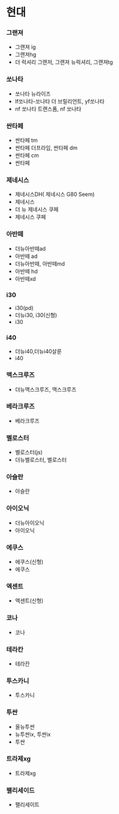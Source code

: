 ﻿# 현대

### 그랜져

* 그랜져 ig
* 그랜져hg
* 더 럭셔리 그랜저, 그랜져 뉴럭셔리, 그랜져tg

### 쏘나타

* 쏘나타 뉴라이즈
* lf쏘나타-쏘나타 더 브릴리언트, yf쏘나타
* nf 쏘나타 트랜스폼, nf 쏘나타

### 싼타페

* 싼타페 tm
* 싼타페 더프라임, 싼타페 dm
* 싼타페 cm
* 싼타페

### 제네시스

* 제네시스DH( 제네시스 G80 Seem)
* 제네시스
* 더 뉴 제네시스 쿠페
* 제네시스 쿠페


### 아반떼

* 더뉴아반떼ad
* 아반떼 ad
* 더뉴아반떼, 아반떼md
* 아반떼 hd
* 아반떼xd

### i30

* i30(pd)
* 더뉴i30, i30(신형)
* i30

### i40

* 더뉴i40,더뉴i40살룬
* i40

### 맥스크루즈

* 더뉴맥스크루즈, 맥스크루즈

### 베라크루즈

* 베라크루즈

### 벨로스터

* 벨로스터(js)
* 더뉴벨로스터, 벨로스터

### 아슬란

* 아슬란




### 아이오닉

* 더뉴아이오닉
* 아이오닉

### 에쿠스

* 에쿠스(신형)
* 에쿠스

### 엑센트

* 엑센트(신형)

### 코나

* 코나

### 테라칸

* 테라칸

### 투스카니

* 투스카니

### 투싼

* 올뉴투싼
* 뉴투싼ix, 투싼ix
* 투싼

### 트라제xg

* 트라제xg

### 팰리세이드

* 팰리세이트